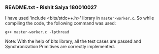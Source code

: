 ### README.txt - Rishit Saiya 180010027


I have used 'include <bits/stdc++.h>' library in `master-worker.c`. So while compiling the code, the following command was used:

```
g++ master-worker.c -lpthread
```

Note: With the help of bits library, all the test cases are passed and Synchronization Primitives are correctly implemented.
